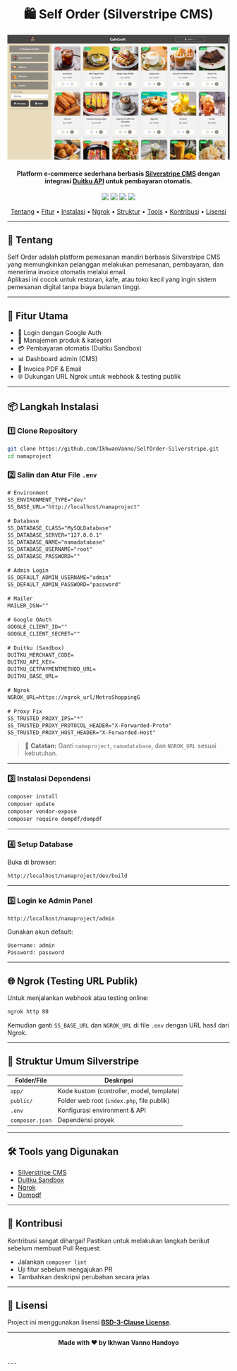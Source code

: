 <h1 align="center">🛍️ Self Order (Silverstripe CMS)</h1>

<p align="center">
  <img src="./Preview.png" alt="Self Order Preview" width="800">
</p>

<h4 align="center">
Platform e-commerce sederhana berbasis <a href="https://www.silverstripe.org/" target="_blank">Silverstripe CMS</a> dengan integrasi <a href="https://duitku.com/" target="_blank">Duitku API</a> untuk pembayaran otomatis.
</h4>

<p align="center">
	<img src="https://img.shields.io/github/stars/IkhwanVanno/SelfOrder-Silverstripe?style=flat-square">
	<img src="https://img.shields.io/github/forks/IkhwanVanno/SelfOrder-Silverstripe?style=flat-square">
	<img src="https://img.shields.io/github/issues/IkhwanVanno/SelfOrder-Silverstripe?style=flat-square">
	<img src="https://img.shields.io/github/license/IkhwanVanno/SelfOrder-Silverstripe?style=flat-square">
</p>

<p align="center">
  <a href="#tentang">Tentang</a> •
  <a href="#fitur">Fitur</a> •
  <a href="#instalasi">Instalasi</a> •
  <a href="#ngrok">Ngrok</a> •
  <a href="#struktur">Struktur</a> •
  <a href="#tools">Tools</a> •
  <a href="#kontribusi">Kontribusi</a> •
  <a href="#lisensi">Lisensi</a>
</p>

---

<h2 id="tentang">📖 Tentang</h2>

Self Order adalah platform pemesanan mandiri berbasis Silverstripe CMS yang memungkinkan pelanggan melakukan pemesanan, pembayaran, dan menerima invoice otomatis melalui email.  
Aplikasi ini cocok untuk restoran, kafe, atau toko kecil yang ingin sistem pemesanan digital tanpa biaya bulanan tinggi.

---

<h2 id="fitur">🚀 Fitur Utama</h2>

- 🔐 Login dengan Google Auth  
- 🛒 Manajemen produk & kategori  
- 💳 Pembayaran otomatis (Duitku Sandbox)  
- 📊 Dashboard admin (CMS)  
- 🧾 Invoice PDF & Email  
- 🌐 Dukungan URL Ngrok untuk webhook & testing publik  

---

<h2 id="instalasi">📦 Langkah Instalasi</h2>

### 1️⃣ Clone Repository
```bash
git clone https://github.com/IkhwanVanno/SelfOrder-Silverstripe.git
cd namaproject
````

### 2️⃣ Salin dan Atur File `.env`

```dotenv
# Environment
SS_ENVIRONMENT_TYPE="dev"
SS_BASE_URL="http://localhost/namaproject"

# Database
SS_DATABASE_CLASS="MySQLDatabase"
SS_DATABASE_SERVER="127.0.0.1"
SS_DATABASE_NAME="namadatabase"
SS_DATABASE_USERNAME="root"
SS_DATABASE_PASSWORD=""

# Admin Login
SS_DEFAULT_ADMIN_USERNAME="admin"
SS_DEFAULT_ADMIN_PASSWORD="password"

# Mailer
MAILER_DSN=""

# Google OAuth
GOOGLE_CLIENT_ID=""
GOOGLE_CLIENT_SECRET=""

# Duitku (Sandbox)
DUITKU_MERCHANT_CODE=
DUITKU_API_KEY=
DUITKU_GETPAYMENTMETHOD_URL=
DUITKU_BASE_URL=

# Ngrok
NGROK_URL=https://ngrok_url/MetroShoppingG

# Proxy Fix
SS_TRUSTED_PROXY_IPS="*"
SS_TRUSTED_PROXY_PROTOCOL_HEADER="X-Forwarded-Proto"
SS_TRUSTED_PROXY_HOST_HEADER="X-Forwarded-Host"
```

> 📝 **Catatan:** Ganti `namaproject`, `namadatabase`, dan `NGROK_URL` sesuai kebutuhan.

---

### 3️⃣ Instalasi Dependensi

```bash
composer install
composer update
composer vendor-expose
composer require dompdf/dompdf
```

---

### 4️⃣ Setup Database

Buka di browser:

```
http://localhost/namaproject/dev/build
```

---

### 5️⃣ Login ke Admin Panel

```
http://localhost/namaproject/admin
```

Gunakan akun default:

```
Username: admin
Password: password
```

---

<h2 id="ngrok">🌐 Ngrok (Testing URL Publik)</h2>

Untuk menjalankan webhook atau testing online:

```bash
ngrok http 80
```

Kemudian ganti `SS_BASE_URL` dan `NGROK_URL` di file `.env` dengan URL hasil dari Ngrok.

---

<h2 id="struktur">🧩 Struktur Umum Silverstripe</h2>

| Folder/File     | Deskripsi                                  |
| --------------- | ------------------------------------------ |
| `app/`          | Kode kustom (controller, model, template)  |
| `public/`       | Folder web root (`index.php`, file publik) |
| `.env`          | Konfigurasi environment & API              |
| `composer.json` | Dependensi proyek                          |

---

<h2 id="tools">🛠️ Tools yang Digunakan</h2>

* [Silverstripe CMS](https://www.silverstripe.org/)
* [Duitku Sandbox](https://docs.duitku.com/)
* [Ngrok](https://ngrok.com/)
* [Dompdf](https://github.com/dompdf/dompdf)

---

<h2 id="kontribusi">🤝 Kontribusi</h2>

Kontribusi sangat dihargai!
Pastikan untuk melakukan langkah berikut sebelum membuat Pull Request:

* Jalankan `composer lint`
* Uji fitur sebelum mengajukan PR
* Tambahkan deskripsi perubahan secara jelas

---

<h2 id="lisensi">📄 Lisensi</h2>

Project ini menggunakan lisensi **[BSD-3-Clause License](LICENSE)**.

---

**<p align="center">Made with ❤️ by Ikhwan Vanno Handoyo</p>**

```

---